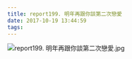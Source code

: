 ```yaml
---
title: report199. 明年再跟你談第二次戀愛
date: 2017-10-19 13:44:59
tags:
---
```

![report199. 明年再跟你談第二次戀愛.jpg](https://i.loli.net/2017/10/20/59e98d5b23a17.jpg)
